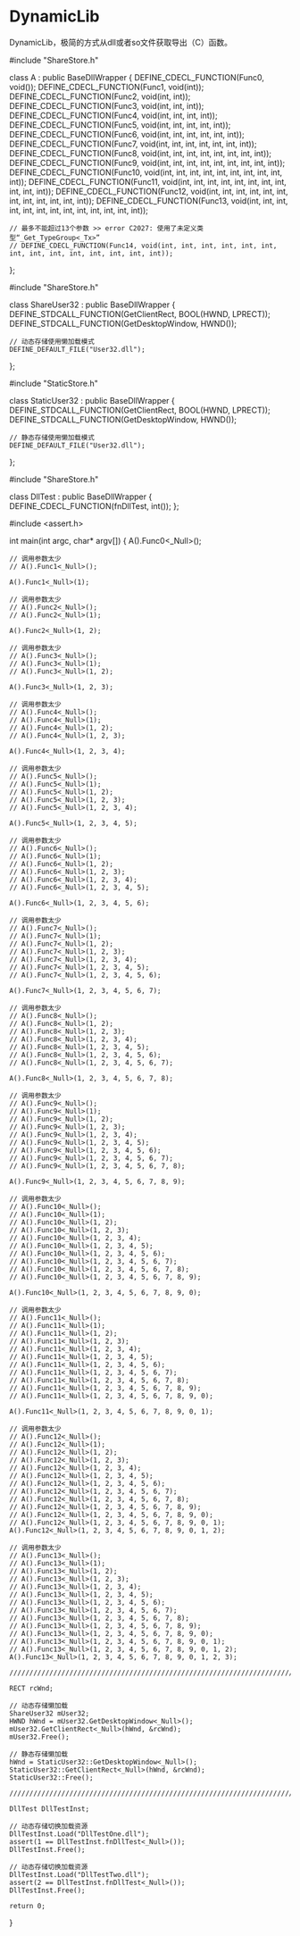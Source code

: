 # DynamicLib
DynamicLib，极简的方式从dll或者so文件获取导出（C）函数。

#include "ShareStore.h"

class A : public BaseDllWrapper<A> {
	DEFINE_CDECL_FUNCTION(Func0, void());
	DEFINE_CDECL_FUNCTION(Func1, void(int));
	DEFINE_CDECL_FUNCTION(Func2, void(int, int));
	DEFINE_CDECL_FUNCTION(Func3, void(int, int, int));
	DEFINE_CDECL_FUNCTION(Func4, void(int, int, int, int));
	DEFINE_CDECL_FUNCTION(Func5, void(int, int, int, int, int));
	DEFINE_CDECL_FUNCTION(Func6, void(int, int, int, int, int, int));
	DEFINE_CDECL_FUNCTION(Func7, void(int, int, int, int, int, int, int));
	DEFINE_CDECL_FUNCTION(Func8, void(int, int, int, int, int, int, int, int));
	DEFINE_CDECL_FUNCTION(Func9, void(int, int, int, int, int, int, int, int, int));
	DEFINE_CDECL_FUNCTION(Func10, void(int, int, int, int, int, int, int, int, int, int));
	DEFINE_CDECL_FUNCTION(Func11, void(int, int, int, int, int, int, int, int, int, int, int));
	DEFINE_CDECL_FUNCTION(Func12, void(int, int, int, int, int, int, int, int, int, int, int, int));
	DEFINE_CDECL_FUNCTION(Func13, void(int, int, int, int, int, int, int, int, int, int, int, int, int));

	// 最多不能超过13个参数 >> error C2027: 使用了未定义类型“_Get_TypeGroup<_Tx>”
	// DEFINE_CDECL_FUNCTION(Func14, void(int, int, int, int, int, int, int, int, int, int, int, int, int, int));
};

#include "ShareStore.h"

class ShareUser32 : public BaseDllWrapper<ShareUser32> {
	DEFINE_STDCALL_FUNCTION(GetClientRect, BOOL(HWND, LPRECT));
	DEFINE_STDCALL_FUNCTION(GetDesktopWindow, HWND());

	// 动态存储使用懒加载模式
	DEFINE_DEFAULT_FILE("User32.dll");
};

#include "StaticStore.h"

class StaticUser32 : public BaseDllWrapper<StaticUser32> {
	DEFINE_STDCALL_FUNCTION(GetClientRect, BOOL(HWND, LPRECT));
	DEFINE_STDCALL_FUNCTION(GetDesktopWindow, HWND());

	// 静态存储使用懒加载模式
	DEFINE_DEFAULT_FILE("User32.dll");
};

#include "ShareStore.h"

class DllTest : public BaseDllWrapper<DllTest> {
	DEFINE_CDECL_FUNCTION(fnDllTest, int());
};

#include <assert.h>

int main(int argc, char* argv[])
{
	A().Func0<_Null>();

	// 调用参数太少
	// A().Func1<_Null>(); 

	A().Func1<_Null>(1);

	// 调用参数太少
	// A().Func2<_Null>(); 
	// A().Func2<_Null>(1);

	A().Func2<_Null>(1, 2);

	// 调用参数太少
	// A().Func3<_Null>(); 
	// A().Func3<_Null>(1);
	// A().Func3<_Null>(1, 2);

	A().Func3<_Null>(1, 2, 3);

	// 调用参数太少
	// A().Func4<_Null>(); 
	// A().Func4<_Null>(1);
	// A().Func4<_Null>(1, 2);
	// A().Func4<_Null>(1, 2, 3);

	A().Func4<_Null>(1, 2, 3, 4);

	// 调用参数太少
	// A().Func5<_Null>(); 
	// A().Func5<_Null>(1);
	// A().Func5<_Null>(1, 2);
	// A().Func5<_Null>(1, 2, 3);
	// A().Func5<_Null>(1, 2, 3, 4);

	A().Func5<_Null>(1, 2, 3, 4, 5);

	// 调用参数太少
	// A().Func6<_Null>(); 
	// A().Func6<_Null>(1);
	// A().Func6<_Null>(1, 2);
	// A().Func6<_Null>(1, 2, 3);
	// A().Func6<_Null>(1, 2, 3, 4);
	// A().Func6<_Null>(1, 2, 3, 4, 5);

	A().Func6<_Null>(1, 2, 3, 4, 5, 6);

	// 调用参数太少
	// A().Func7<_Null>(); 
	// A().Func7<_Null>(1);
	// A().Func7<_Null>(1, 2);
	// A().Func7<_Null>(1, 2, 3);
	// A().Func7<_Null>(1, 2, 3, 4);
	// A().Func7<_Null>(1, 2, 3, 4, 5);
	// A().Func7<_Null>(1, 2, 3, 4, 5, 6);

	A().Func7<_Null>(1, 2, 3, 4, 5, 6, 7);

	// 调用参数太少
	// A().Func8<_Null>();
	// A().Func8<_Null>(1, 2);
	// A().Func8<_Null>(1, 2, 3);
	// A().Func8<_Null>(1, 2, 3, 4);
	// A().Func8<_Null>(1, 2, 3, 4, 5);
	// A().Func8<_Null>(1, 2, 3, 4, 5, 6);
	// A().Func8<_Null>(1, 2, 3, 4, 5, 6, 7);

	A().Func8<_Null>(1, 2, 3, 4, 5, 6, 7, 8);

	// 调用参数太少
	// A().Func9<_Null>(); 
	// A().Func9<_Null>(1);
	// A().Func9<_Null>(1, 2);
	// A().Func9<_Null>(1, 2, 3);
	// A().Func9<_Null>(1, 2, 3, 4);
	// A().Func9<_Null>(1, 2, 3, 4, 5);
	// A().Func9<_Null>(1, 2, 3, 4, 5, 6);
	// A().Func9<_Null>(1, 2, 3, 4, 5, 6, 7);
	// A().Func9<_Null>(1, 2, 3, 4, 5, 6, 7, 8);

	A().Func9<_Null>(1, 2, 3, 4, 5, 6, 7, 8, 9);

	// 调用参数太少
	// A().Func10<_Null>(); 
	// A().Func10<_Null>(1);
	// A().Func10<_Null>(1, 2);
	// A().Func10<_Null>(1, 2, 3);
	// A().Func10<_Null>(1, 2, 3, 4);
	// A().Func10<_Null>(1, 2, 3, 4, 5);
	// A().Func10<_Null>(1, 2, 3, 4, 5, 6);
	// A().Func10<_Null>(1, 2, 3, 4, 5, 6, 7);
	// A().Func10<_Null>(1, 2, 3, 4, 5, 6, 7, 8);
	// A().Func10<_Null>(1, 2, 3, 4, 5, 6, 7, 8, 9);

	A().Func10<_Null>(1, 2, 3, 4, 5, 6, 7, 8, 9, 0);

	// 调用参数太少
	// A().Func11<_Null>(); 
	// A().Func11<_Null>(1);
	// A().Func11<_Null>(1, 2);
	// A().Func11<_Null>(1, 2, 3);
	// A().Func11<_Null>(1, 2, 3, 4);
	// A().Func11<_Null>(1, 2, 3, 4, 5);
	// A().Func11<_Null>(1, 2, 3, 4, 5, 6);
	// A().Func11<_Null>(1, 2, 3, 4, 5, 6, 7);
	// A().Func11<_Null>(1, 2, 3, 4, 5, 6, 7, 8);
	// A().Func11<_Null>(1, 2, 3, 4, 5, 6, 7, 8, 9);
	// A().Func11<_Null>(1, 2, 3, 4, 5, 6, 7, 8, 9, 0);

	A().Func11<_Null>(1, 2, 3, 4, 5, 6, 7, 8, 9, 0, 1);

	// 调用参数太少
	// A().Func12<_Null>(); 
	// A().Func12<_Null>(1);
	// A().Func12<_Null>(1, 2);
	// A().Func12<_Null>(1, 2, 3);
	// A().Func12<_Null>(1, 2, 3, 4);
	// A().Func12<_Null>(1, 2, 3, 4, 5);
	// A().Func12<_Null>(1, 2, 3, 4, 5, 6);
	// A().Func12<_Null>(1, 2, 3, 4, 5, 6, 7);
	// A().Func12<_Null>(1, 2, 3, 4, 5, 6, 7, 8);
	// A().Func12<_Null>(1, 2, 3, 4, 5, 6, 7, 8, 9);
	// A().Func12<_Null>(1, 2, 3, 4, 5, 6, 7, 8, 9, 0);
	// A().Func12<_Null>(1, 2, 3, 4, 5, 6, 7, 8, 9, 0, 1);
	A().Func12<_Null>(1, 2, 3, 4, 5, 6, 7, 8, 9, 0, 1, 2);

	// 调用参数太少
	// A().Func13<_Null>(); 
	// A().Func13<_Null>(1);
	// A().Func13<_Null>(1, 2);
	// A().Func13<_Null>(1, 2, 3);
	// A().Func13<_Null>(1, 2, 3, 4);
	// A().Func13<_Null>(1, 2, 3, 4, 5);
	// A().Func13<_Null>(1, 2, 3, 4, 5, 6);
	// A().Func13<_Null>(1, 2, 3, 4, 5, 6, 7);
	// A().Func13<_Null>(1, 2, 3, 4, 5, 6, 7, 8);
	// A().Func13<_Null>(1, 2, 3, 4, 5, 6, 7, 8, 9);
	// A().Func13<_Null>(1, 2, 3, 4, 5, 6, 7, 8, 9, 0);
	// A().Func13<_Null>(1, 2, 3, 4, 5, 6, 7, 8, 9, 0, 1);
	// A().Func13<_Null>(1, 2, 3, 4, 5, 6, 7, 8, 9, 0, 1, 2);
	A().Func13<_Null>(1, 2, 3, 4, 5, 6, 7, 8, 9, 0, 1, 2, 3);

	//////////////////////////////////////////////////////////////////////////

	RECT rcWnd;

	// 动态存储懒加载
	ShareUser32 mUser32;
	HWND hWnd = mUser32.GetDesktopWindow<_Null>();
	mUser32.GetClientRect<_Null>(hWnd, &rcWnd);
	mUser32.Free();

	// 静态存储懒加载
	hWnd = StaticUser32::GetDesktopWindow<_Null>();
	StaticUser32::GetClientRect<_Null>(hWnd, &rcWnd);
	StaticUser32::Free();

	//////////////////////////////////////////////////////////////////////////

	DllTest DllTestInst;

	// 动态存储切换加载资源
	DllTestInst.Load("DllTestOne.dll");
	assert(1 == DllTestInst.fnDllTest<_Null>());
	DllTestInst.Free();

	// 动态存储切换加载资源
	DllTestInst.Load("DllTestTwo.dll");
	assert(2 == DllTestInst.fnDllTest<_Null>());
	DllTestInst.Free();

	return 0;
}
